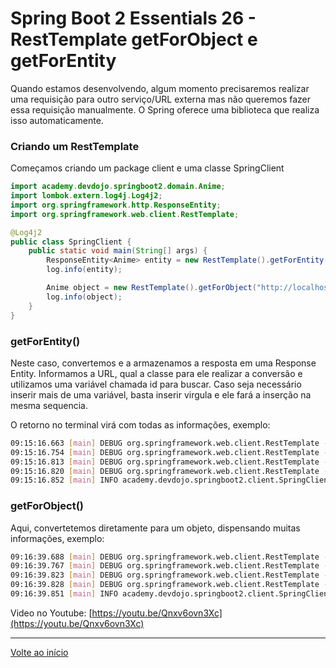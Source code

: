 # Spring Boot 2 Essentials 26 - RestTemplate getForObject e getForEntity

Quando estamos desenvolvendo, algum momento precisaremos realizar uma requisição para outro serviço/URL externa mas não queremos fazer essa requisição manualmente. O Spring oferece uma biblioteca que realiza isso automaticamente.

### Criando um RestTemplate

Começamos criando um package client e uma classe SpringClient

```java
import academy.devdojo.springboot2.domain.Anime;
import lombok.extern.log4j.Log4j2;
import org.springframework.http.ResponseEntity;
import org.springframework.web.client.RestTemplate;

@Log4j2
public class SpringClient {
    public static void main(String[] args) {
        ResponseEntity<Anime> entity = new RestTemplate().getForEntity("http://localhost:8080/animes/{id}", Anime.class, 9);
        log.info(entity);

        Anime object = new RestTemplate().getForObject("http://localhost:8080/animes/{id}", Anime.class, 9);
        log.info(object);
    }
}
```

### getForEntity()

Neste caso, convertemos e a armazenamos a resposta em uma Response Entity. Informamos a URL, qual a classe para ele realizar a conversão e utilizamos uma variável chamada id para buscar. Caso seja necessário inserir mais de uma variável, basta inserir virgula e ele fará a inserção na mesma sequencia.

O retorno no terminal virá com todas as informações, exemplo:

```bash
09:15:16.663 [main] DEBUG org.springframework.web.client.RestTemplate - HTTP GET http://localhost:8080/animes/9
09:15:16.754 [main] DEBUG org.springframework.web.client.RestTemplate - Accept=[application/json, application/*+json]
09:15:16.813 [main] DEBUG org.springframework.web.client.RestTemplate - Response 200 OK
09:15:16.820 [main] DEBUG org.springframework.web.client.RestTemplate - Reading to [academy.devdojo.springboot2.domain.Anime]
09:15:16.852 [main] INFO academy.devdojo.springboot2.client.SpringClient - <200,Anime(id=9, name=testee),[Content-Type:"application/json", Transfer-Encoding:"chunked", Date:"Thu, 10 Dec 2020 12:15:16 GMT", Keep-Alive:"timeout=60", Connection:"keep-alive"]>
```

### getForObject()

Aqui, convertetemos diretamente para um objeto, dispensando muitas informações, exemplo:

```bash
09:16:39.688 [main] DEBUG org.springframework.web.client.RestTemplate - HTTP GET http://localhost:8080/animes/9
09:16:39.767 [main] DEBUG org.springframework.web.client.RestTemplate - Accept=[application/json, application/*+json]
09:16:39.823 [main] DEBUG org.springframework.web.client.RestTemplate - Response 200 OK
09:16:39.828 [main] DEBUG org.springframework.web.client.RestTemplate - Reading to [academy.devdojo.springboot2.domain.Anime]
09:16:39.851 [main] INFO academy.devdojo.springboot2.client.SpringClient - Anime(id=9, name=testee)
```

Video no Youtube: [https://youtu.be/Qnxv6ovn3Xc](https://youtu.be/Qnxv6ovn3Xc)

---

[Volte ao início](https://github.com/rafaneng/spring-boot-essentials#spring-boot-essentials-2---devdojo)